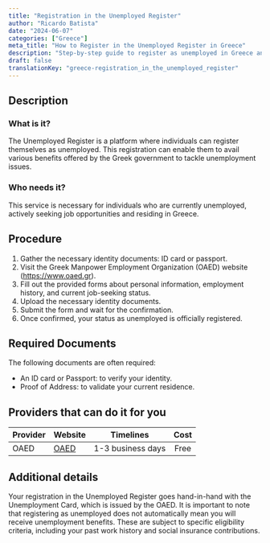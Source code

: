 ```yaml
---
title: "Registration in the Unemployed Register"
author: "Ricardo Batista"
date: "2024-06-07"
categories: ["Greece"]
meta_title: "How to Register in the Unemployed Register in Greece"
description: "Step-by-step guide to register as unemployed in Greece and avail related benefits"
draft: false
translationKey: "greece-registration_in_the_unemployed_register"
---
```


## Description
### What is it?
The Unemployed Register is a platform where individuals can register themselves as unemployed. This registration can enable them to avail various benefits offered by the Greek government to tackle unemployment issues.

### Who needs it?
This service is necessary for individuals who are currently unemployed, actively seeking job opportunities and residing in Greece.

## Procedure
1. Gather the necessary identity documents: ID card or passport.
2. Visit the Greek Manpower Employment Organization (OAED) website (https://www.oaed.gr).
3. Fill out the provided forms about personal information, employment history, and current job-seeking status.
4. Upload the necessary identity documents.
5. Submit the form and wait for the confirmation.
6. Once confirmed, your status as unemployed is officially registered.

## Required Documents
The following documents are often required:
- An ID card or Passport: to verify your identity.
- Proof of Address: to validate your current residence.

## Providers that can do it for you

| Provider        |     Website          |     Timelines    |       Cost      |
| --------------- |   ---------------    |   :-------------: | :-------------: |
| OAED            |  [OAED](https://www.oaed.gr) |  1-3 business days  |     Free    |

## Additional details
Your registration in the Unemployed Register goes hand-in-hand with the Unemployment Card, which is issued by the OAED. It is important to note that registering as unemployed does not automatically mean you will receive unemployment benefits. These are subject to specific eligibility criteria, including your past work history and social insurance contributions.